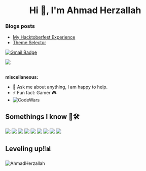<h1 align="center">Hi 👋, I'm Ahmad Herzallah</h1>

### Blogs posts

<!-- BLOG-POST-LIST:START -->

- [My Hacktoberfest Experience](https://dev.to/ahmadherzallah/my-hacktoberfest-experience-1e50)
- [Theme Selector](https://dev.to/ahmadherzallah/theme-selector-594p)
<!-- BLOG-POST-LIST:END -->

[![Gmail Badge](https://img.shields.io/badge/-ahmad.ehabherzallah@gmail.com-c14438?style=flat-square&logo=Gmail&logoColor=white&link=mailto:ahmedpalhr0595@gmail.com)](mailto:ahmad.ehabherzallah@gmail.com)

![](https://visitor-badge.glitch.me/badge?page_id=AhmadHerzallah.AhmadHerzallah)
<br />
<br />

**miscellaneous:**

- 💬 Ask me about anything, I am happy to help.
- ⚡ Fun fact: Gamer 🎮
- ![CodeWars](https://www.codewars.com/users/ahmd/badges/micro)

## Somethings I know 🤔🛠️

![](https://img.shields.io/badge/Linux-informational?style=flat&logo=linux&logoColor=white&color=E95420)
![](https://img.shields.io/badge/Windows-informational?style=flat&logo=windows&logoColor=white&color=blue)
![](https://img.shields.io/badge/GitHub-informational?style=flat&logo=github&logoColor=white&color=181717)
![](https://img.shields.io/badge/-Git-informational?style=flat&logo=git&logoColor=white&color=F05032)
![](https://img.shields.io/badge/Visual%20Studio%20Code-blue.svg?logo=visual-studio-code)
![](https://img.shields.io/badge/Python-informational?style=flat&logo=python&logoColor=white&color=3776AB)
![](https://img.shields.io/badge/Javascript-informational?style=flat&logo=Javascript&logoColor=F7E018&color=000000)
![](https://img.shields.io/badge/React-informational?style=flat&logo=React&logoColor=white&color=222222)
![](https://img.shields.io/badge/vuejs-style=flat)

## Leveling up!📊

<img src="https://github-readme-stats.vercel.app/api?username=AhmadHerzallah&show_icons=true&theme=gotham" alt="AhmadHerzallah">
